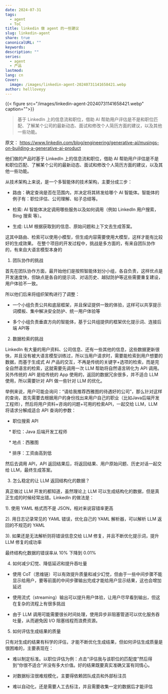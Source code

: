 ```yaml
---
date: 2024-07-31
tags:
  - agent
  - ToC
title: linkedin 做 agent 的一些建议
slug: linkedin-agent
share: true
canonicalURL: ""
keywords: 
description: ""
series:
  - agent
  - 产品
lastmod: 
lang: cn
Cover:
  image: /images/linkedin-agent-20240731141658421.webp
author: hellloveyy
---
```



{{< figure src="/images/linkedin-agent-20240731141658421.webp" caption="">}}
> 基于 LinkedIn 上的信息流和职位，借助 AI 帮助用户评估是不是和职位匹配、了解某个公司的最新动态、面试和修改个人简历方面的建议，以及其他一些功能。

原文： https://www.linkedin.com/blog/engineering/generative-ai/musings-on-building-a-generative-ai-product

他们做的产品时基于 LinkedIn 上的信息流和职位，借助 AI 帮助用户评估是不是和职位匹配、了解某个公司的最新动态、面试和修改个人简历方面的建议，以及其他一些功能。

从技术架构上来说，是一个多智能体的技术架构，主要分成三步：

- 路由：确定查询是否在范围内，并决定将其转发给哪个 AI 智能体。智能体的例子有：职位评估、公司理解、帖子总结等。

- 检索: AI 智能体决定调用哪些服务以及如何调用（例如 LinkedIn 用户搜索，Bing 搜索 等）。

- 生成: LLM 根据获取到的信息、原始问题和上下文去生成答案。

这其中路由、检索可以使用小模型，但生成内容需要使用大模型，这样才能有比较好的生成效果。
在整个项目的开发过程中，挑战是多方面的，有来自团队协作的，有来自大语言模型本身的

1. 团队协作的挑战

首先在团队协作方面，最开始他们是按照智能体划分小组，各自负责，这样优点是开发速度快，但缺点是各自的提示词、对话历史、越狱防护等这些需要重复建设，用户体验不一致。

所以他们后来将组织架构进行了调整：

- 一个小组负责公共和底层框架，并且保证提供一致的体验，这样可以共享提示词模板、集中解决安全防护、统一用户体验等

- 多个小组负责垂直方向的智能体，基于公共组提供的框架优化提示词、连接后端 API等

2. 数据检索的挑战  

LinkedIn 有大量的用户资料、公司信息、还有一些其他的信息，这些数据更新很快，并且没有被大语言模型训练过，所以当用户请求时，需要能检索到用户想要的数据，而基于生成式 AI 产品的交互，不再是传统的关键字+选项的检索，而是完全自然语言的检索，这就需要先调用一次 LLM 帮助将自然语言转化为 API 调用。另外传统的 API 是给传统的 App 使用的，返回的数据冗余很多，并不适合 LLM 使用，所以需要针对 API 做一些针对 LLM 的优化。

举例来说，用户可能会询问：“请给我推荐西雅图的待遇好的公司”，那么针对这样的查询，首先需要去根据用户的身份找出来用户自己的职业（比如Java后端开发工程师），然后将用户资料+咨询的问题+可用的检索API，一起交给 LLM，LLM 将请求分解成适合 API 查询的参数：

- 职位搜索 API

   * 职位：Java 后端开发工程师

   * 地点：西雅图

   * 排序：工资由高到低  

然后去调用 API，API 返回结果后，将返回结果、用户原始问题、历史对话一起交给 LLM，最终生成答案。

3. 怎么稳定的让 LLM 返回结构化的数据？

真正做过 LLM 开发的都知道，虽然理论上 LLM 可以生成结构化的数据，但是真正生成的时候经常出错。LinkedIn 的做法是：

1). 使用 YAML 格式而不是 JSON，相对来说容错率更高

2). 用日志记录常见的 YAML 错误，优化自己的 YAML 解析器，可以解析 LLM 返回的不规范的 YAML

3). 如果还是无法解析则将错误信息交给 LLM 修复，并且不断优化提示词，提升 LLM 修复的成功率

最终结构化数据的错误率从 10% 下降到 0.01%


4. 如何减少幻觉、降低延迟和提升吞吐量

- 使用 CoT（思维链）可以有效提升质量和减少幻觉，但由于一些中间步骤不能显示给用户，要等前面的中间步骤输出完成才能给用户显示结果，这也会增加延迟

- 使用流式（streaming）输出可以提升用户体验，让用户尽早看到输出，但这在复杂的流程上有很多挑战

- 由于 LLM 调用可能需要很长时间处理，使用异步非阻塞管道可以优化服务吞吐量，从而避免因 I/O 阻塞线程而浪费资源。

5. 如何评估生成结果的质量

只有对生成的结果有科学的评估，才能不断优化生成结果，但如何评估生成质量是很困难的，主要表现在：

- 难以制定标准。以职位评估为例：点击“评估我与该职位的匹配度”然后得到“你很不适合”并没有多大价值。好的结果既要真实准确又富有同情心。

- 对数据标注很难规模化，主要得依赖团队成员和外部标注员

- 难以自动化，还是需要人工去标注，并且需要收集一定的数据后才能评估